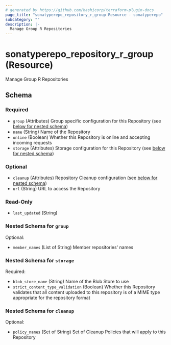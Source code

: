 ```yaml
---
# generated by https://github.com/hashicorp/terraform-plugin-docs
page_title: "sonatyperepo_repository_r_group Resource - sonatyperepo"
subcategory: ""
description: |-
  Manage Group R Repositories
---
```


# sonatyperepo_repository_r_group (Resource)

Manage Group R Repositories



<!-- schema generated by tfplugindocs -->
## Schema

### Required

- `group` (Attributes) Group specific configuration for this Repository (see [below for nested schema](#nestedatt--group))
- `name` (String) Name of the Repository
- `online` (Boolean) Whether this Repository is online and accepting incoming requests
- `storage` (Attributes) Storage configuration for this Repository (see [below for nested schema](#nestedatt--storage))

### Optional

- `cleanup` (Attributes) Repository Cleanup configuration (see [below for nested schema](#nestedatt--cleanup))
- `url` (String) URL to access the Repository

### Read-Only

- `last_updated` (String)

<a id="nestedatt--group"></a>
### Nested Schema for `group`

Optional:

- `member_names` (List of String) Member repositories' names


<a id="nestedatt--storage"></a>
### Nested Schema for `storage`

Required:

- `blob_store_name` (String) Name of the Blob Store to use
- `strict_content_type_validation` (Boolean) Whether this Repository validates that all content uploaded to this repository is of a MIME type appropriate for the repository format


<a id="nestedatt--cleanup"></a>
### Nested Schema for `cleanup`

Optional:

- `policy_names` (Set of String) Set of Cleanup Policies that will apply to this Repository
